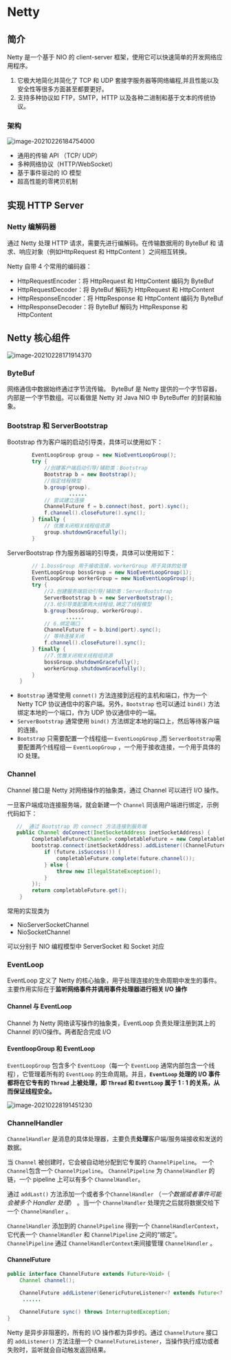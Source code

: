 # Netty

## 简介

Netty 是一个基于 NIO 的 client-server 框架，使用它可以快速简单的开发网络应用程序。

1. 它极大地简化并简化了 TCP 和 UDP 套接字服务器等网络编程,并且性能以及安全性等很多方面甚至都要更好。
2. 支持多种协议如 FTP，SMTP，HTTP 以及各种二进制和基于文本的传统协议。

### 架构

![image-20210226184754000](C:\Users\aasus\AppData\Roaming\Typora\typora-user-images\image-20210226184754000.png)

- 通用的传输 API （TCP/ UDP）
- 多种网络协议（HTTP/WebSocket）
- 基于事件驱动的 IO 模型
- 超高性能的零拷贝机制

## 实现 HTTP Server

### Netty 编解码器

通过 Netty 处理 HTTP 请求，需要先进行编解码。在传输数据用的 ByteBuf 和 请求、响应对象（例如HttpRequest 和 HttpContent ）之间相互转换。

Netty 自带 4 个常用的编码器：

- HttpRequestEncoder：将 HttpRequest 和 HttpContent 编码为 ByteBuf
- HttpRequestDecoder：将 ByteBuf 解码为 HttpRequest 和 HttpContent
- HttpResponseEncoder：将 HttpResponse 和 HttpContent 编码为 ByteBuf
- HttpResponseDecoder：将 ByteBuf 解码为 HttpResponse 和 HttpContent

## Netty 核心组件

![image-20210228171914370](C:\Users\aasus\AppData\Roaming\Typora\typora-user-images\image-20210228171914370.png)

### ByteBuf 

网络通信中数据始终通过字节流传输。 ByteBuf 是 Netty 提供的一个字节容器，内部是一个字节数组。可以看做是 Netty 对 Java NIO 中 ByteBuffer 的封装和抽象。

### Bootstrap 和 ServerBootstrap

Bootstrap 作为客户端的启动引导类，具体可以使用如下：

```java
        EventLoopGroup group = new NioEventLoopGroup();
        try {
            //创建客户端启动引导/辅助类：Bootstrap
            Bootstrap b = new Bootstrap();
            //指定线程模型
            b.group(group).
                    ......
            // 尝试建立连接
            ChannelFuture f = b.connect(host, port).sync();
            f.channel().closeFuture().sync();
        } finally {
            // 优雅关闭相关线程组资源
            group.shutdownGracefully();
        }
```

ServerBootstrap 作为服务器端的引导类，具体可以使用如下：

```java
        // 1.bossGroup 用于接收连接，workerGroup 用于具体的处理
        EventLoopGroup bossGroup = new NioEventLoopGroup(1);
        EventLoopGroup workerGroup = new NioEventLoopGroup();
        try {
            //2.创建服务端启动引导/辅助类：ServerBootstrap
            ServerBootstrap b = new ServerBootstrap();
            //3.给引导类配置两大线程组,确定了线程模型
            b.group(bossGroup, workerGroup).
                   ......
            // 6.绑定端口
            ChannelFuture f = b.bind(port).sync();
            // 等待连接关闭
            f.channel().closeFuture().sync();
        } finally {
            //7.优雅关闭相关线程组资源
            bossGroup.shutdownGracefully();
            workerGroup.shutdownGracefully();
        }
    }
```

- `Bootstrap` 通常使用 `connet()` 方法连接到远程的主机和端口，作为一个 Netty TCP 协议通信中的客户端。另外，`Bootstrap` 也可以通过 `bind()` 方法绑定本地的一个端口，作为 UDP 协议通信中的一端。
- `ServerBootstrap` 通常使用 `bind()` 方法绑定本地的端口上，然后等待客户端的连接。
- `Bootstrap` 只需要配置一个线程组— `EventLoopGroup` ,而 `ServerBootstrap`需要配置两个线程组— `EventLoopGroup` ，一个用于接收连接，一个用于具体的 IO 处理。

### Channel

Channel 接口是 Netty 对网络操作的抽象类，通过 Channel 可以进行 I/O 操作。

一旦客户端成功连接服务端，就会新建一个 `Channel` 同该用户端进行绑定，示例代码如下：

```java
   //  通过 Bootstrap 的 connect 方法连接到服务端
   public Channel doConnect(InetSocketAddress inetSocketAddress) {
        CompletableFuture<Channel> completableFuture = new CompletableFuture<>();
        bootstrap.connect(inetSocketAddress).addListener((ChannelFutureListener) future -> {
            if (future.isSuccess()) {
                completableFuture.complete(future.channel());
            } else {
                throw new IllegalStateException();
            }
        });
        return completableFuture.get();
    }
```

常用的实现类为

- NioServerSocketChannel
- NioSocketChannel

可以分别于 NIO 编程模型中 ServerSocket 和 Socket 对应

### EventLoop

EventLoop 定义了 Netty 的核心抽象，用于处理连接的生命周期中发生的事件。主要作用实际在于**监听网络事件并调用事件处理器进行相关 I/O 操作**

#### Channel 与 EventLoop

Channel 为 Netty 网络读写操作的抽象类，EventLoop 负责处理注册到其上的 Channel 的I/O操作。两者配合完成 I/O

#### EventloopGroup 和 EventLoop

`EventLoopGroup` 包含多个 `EventLoop`（每一个 `EventLoop` 通常内部包含一个线程），它管理着所有的 `EventLoop` 的生命周期。并且，**`EventLoop` 处理的 I/O 事件都将在它专有的 `Thread` 上被处理，即 `Thread` 和 `EventLoop` 属于 1 : 1 的关系，从而保证线程安全。**

![image-20210228191451230](C:\Users\aasus\AppData\Roaming\Typora\typora-user-images\image-20210228191451230.png)

### ChannelHandler

`ChannelHandler` 是消息的具体处理器，主要负责**处理**客户端/服务端接收和发送的数据。

当 `Channel` 被创建时，它会被自动地分配到它专属的 `ChannelPipeline`。 一个`Channel`包含一个 `ChannelPipeline`。 `ChannelPipeline` 为 `ChannelHandler` 的链，一个 pipeline 上可以有多个 `ChannelHandler`。

通过 `addLast()` 方法添加一个或者多个`ChannelHandler` （*一个数据或者事件可能会被多个 Handler 处理*） 。当一个 `ChannelHandler` 处理完之后就将数据交给下一个 `ChannelHandler` 。

`ChannelHandler` 添加到的 `ChannelPipeline` 得到一个 `ChannelHandlerContext`，它代表一个 `ChannelHandler` 和 `ChannelPipeline` 之间的“绑定”。 `ChannelPipeline` 通过 `ChannelHandlerContext`来间接管理 `ChannelHandler` 。

#### ChannelFuture

```java
public interface ChannelFuture extends Future<Void> {
    Channel channel();

    ChannelFuture addListener(GenericFutureListener<? extends Future<? super Void>> var1);
     ......

    ChannelFuture sync() throws InterruptedException;
}
```

Netty 是异步非阻塞的，所有的 I/O 操作都为异步的。通过 `ChannelFuture` 接口的 `addListener()` 方法注册一个 `ChannelFutureListener`，当操作执行成功或者失败时，监听就会自动触发返回结果。

